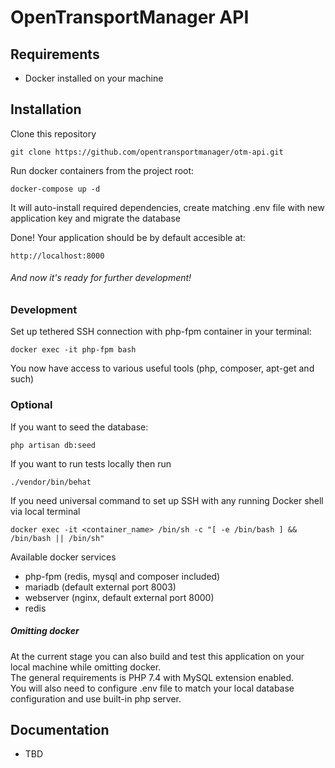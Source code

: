 # OpenTransportManager API

## Requirements
- Docker installed on your machine

## Installation

Clone this repository

```
git clone https://github.com/opentransportmanager/otm-api.git
```

Run docker containers from the project root:
```
docker-compose up -d
```
It will auto-install required dependencies, create matching .env file with new application key and migrate the database 

Done! Your application should be by default accesible at:
```
http://localhost:8000
```
###### And now it's ready for further development!

### Development
Set up tethered SSH connection with php-fpm container in your terminal:
```
docker exec -it php-fpm bash
```
You now have access to various useful tools (php, composer, apt-get and such)

### Optional
If you want to seed the database:
```
php artisan db:seed
```

If you want to run tests locally then run
```
./vendor/bin/behat
```
If you need universal command to set up SSH with any running Docker shell via local terminal
```
docker exec -it <container_name> /bin/sh -c "[ -e /bin/bash ] && /bin/bash || /bin/sh"
```

Available docker services
- php-fpm (redis, mysql and composer included)
- mariadb (default external port 8003)
- webserver (nginx, default external port 8000)
- redis

##### Omitting docker
At the current stage you can also build and test this application on your local machine while omitting docker.  
The general requirements is PHP 7.4 with MySQL extension enabled.  
You will also need to configure .env file to match your local database configuration and use built-in php server.

## Documentation
- TBD



